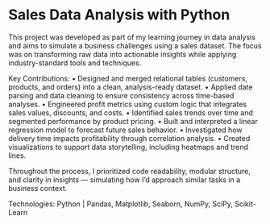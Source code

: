 # Sales Data Analysis with Python

This project was developed as part of my learning journey in data analysis and aims to simulate a business challenges using a sales dataset. The focus was on transforming raw data into actionable insights while applying industry-standard tools and techniques.

Key Contributions:
	•	Designed and merged relational tables (customers, products, and orders) into a clean, analysis-ready dataset.
	•	Applied date parsing and data cleaning to ensure consistency across time-based analyses.
	•	Engineered profit metrics using custom logic that integrates sales values, discounts, and costs.
	•	Identified sales trends over time and segmented performance by product pricing.
	•	Built and interpreted a linear regression model to forecast future sales behavior.
	•	Investigated how delivery time impacts profitability through correlation analysis.
	•	Created visualizations to support data storytelling, including heatmaps and trend lines.

Throughout the process, I prioritized code readability, modular structure, and clarity in insights — simulating how I’d approach similar tasks in a business context.

Technologies: Python | Pandas, Matplotlib, Seaborn, NumPy, SciPy, Scikit-Learn